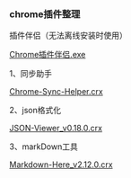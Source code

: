

### chrome插件整理

插件伴侣（无法离线安装时使用）

[Chrome插件伴侣.exe](https://github.com/skyrimor/chrome_extensions/raw/master/extensions/Chrome插件伴侣.exe)

1、同步助手

[Chrome-Sync-Helper.crx](https://github.com/skyrimor/chrome_extensions/raw/master/extensions/Chrome-Sync-Helper.crx)

2、json格式化

[JSON-Viewer_v0.18.0.crx](https://github.com/skyrimor/chrome_extensions/raw/master/extensions/JSON-Viewer_v0.18.0.crx
)

3、markDown工具

[Markdown-Here_v2.12.0.crx](https://github.com/skyrimor/chrome_extensions/raw/master/extensions/Markdown-Here_v2.12.0.crx)